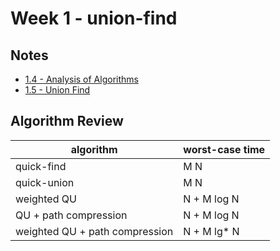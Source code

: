 # Week 1 - union-find

## Notes

- [1.4 - Analysis of Algorithms](./1.4_analysis_of_algorithms)
- [1.5 - Union Find](./1.5_union_find)

## Algorithm Review

| algorithm | worst-case time |
| --- | --- |
| quick-find | M N |
| quick-union | M N |
| weighted QU | N + M log N |
| QU + path compression | N + M log N |
| weighted QU + path compression | N + M lg* N |

